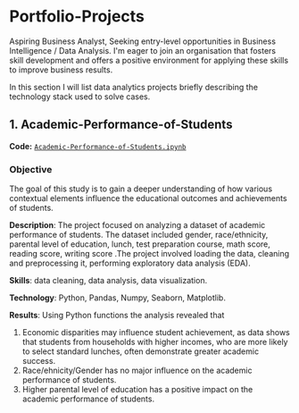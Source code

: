 # Portfolio-Projects
Aspiring Business Analyst, Seeking entry-level opportunities in Business Intelligence / Data Analysis. I'm eager to join an organisation that fosters skill development and offers a positive environment for applying these skills to improve business results.

In this section I will list data analytics projects briefly describing the technology stack used to solve cases.
## 1. Academic-Performance-of-Students
**Code:** [`Academic-Performance-of-Students.ipynb`](https://github.com/VishakhaMann/Portfolio-Projects/blob/a0479ca15cf0cc639861244dbc4c2c146ebec06e/Academic-Performance-of-Students.ipynb)

### Objective
The goal of this study is to gain a deeper understanding of how various contextual elements influence the educational outcomes and achievements of students.

**Description**: The project focused on analyzing a dataset of academic performance of students. The dataset included gender, race/ethnicity,	parental level of education,	lunch,	test preparation course,	math score,	reading score,	writing score .The project involved loading the data, cleaning and preprocessing it, performing exploratory data analysis (EDA).

**Skills**: data cleaning, data analysis, data visualization.

**Technology**: Python, Pandas, Numpy, Seaborn, Matplotlib.

**Results**: Using Python functions the analysis revealed that 
1. Economic disparities may influence student achievement, as data shows that students from households with higher incomes, who are more likely to select standard lunches, often demonstrate greater academic success. 
2. Race/ehnicity/Gender has no major influence on the academic performance of students.
3. Higher parental level of education has a positive impact on the academic performance of students.
